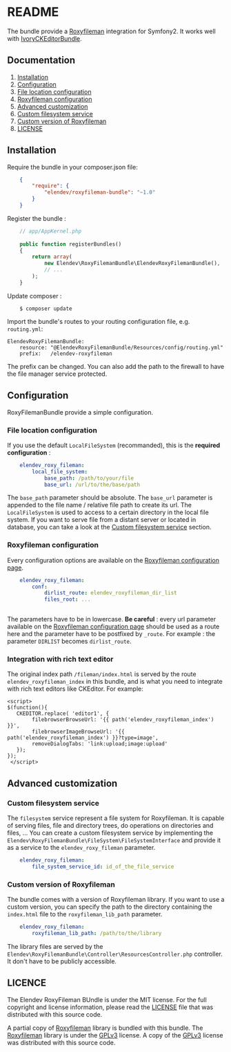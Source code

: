 # README

The bundle provide a [Roxyfileman](http://www.roxyfileman.com/) integration for Symfony2. It works well with [IvoryCKEditorBundle](https://github.com/egeloen/IvoryCKEditorBundle).

## Documentation

 1. [Installation](#installation)
 2. [Configuration](#configuration)
   1. [File location configuration](#file-location-configuration)
   2. [Roxyfileman configuration](#roxyfileman-configuration)
 3. [Advanced customization](#advanced-customization)
   1. [Custom filesystem service](#custom-filesystem-service)
   2. [Custom version of Roxyfileman](#custom-version-of-roxyfileman)
 4. [LICENSE](#license)
 
## Installation
Require the bundle in your composer.json file:

``` json
    {
        "require": {
            "elendev/roxyfileman-bundle": "~1.0"
        }
    }
```

Register the bundle :

``` php
    // app/AppKernel.php
    
    public function registerBundles()
    {
        return array(
            new Elendev\RoxyFilemanBundle\ElendevRoxyFilemanBundle(),
            // ...
        );
    }
```

Update composer :

```
    $ composer update
```

Import the bundle's routes to your routing configuration file, e.g. `routing.yml`:

```
ElendevRoxyFilemanBundle:
    resource: "@ElendevRoxyFilemanBundle/Resources/config/routing.yml"
    prefix:   /elendev-roxyfileman
```

The prefix can be changed. You can also add the path to the firewall to have the file manager service protected.  
 
## Configuration
RoxyFilemanBundle provide a simple configuration.

### File location configuration

If you use the default `LocalFileSystem` (recommanded), this is the **required configuration** :

``` yaml
    elendev_roxy_fileman:
        local_file_system:
            base_path: /path/to/your/file
            base_url: /url/to/the/base/path
```

The `base_path` parameter should be absolute. The `base_url` parameter is appended to the file name / relative file path to create its url.
The `LocalFileSystem` is used to access to a certain directory in the local file system. If you want to serve file from a distant server or located in database, you can take a look at the [Custom filesystem service](#custom-filesystem-service) section.

### Roxyfileman configuration
Every configuration options are available on the [Roxyfileman configuration page](http://www.roxyfileman.com/install).
``` yaml
    elendev_roxy_fileman:
        conf:
            dirlist_route: elendev_roxyfileman_dir_list
            files_root: ...
            
```

The parameters have to be in lowercase.
**Be careful** : every url parameter available on the [Roxyfileman configuration page](http://www.roxyfileman.com/install) should be used as a route here and the parameter have to be postfixed by `_route`. For example : the parameter `DIRLIST` becomes `dirlist_route`.

### Integration with rich text editor

The original index path `/fileman/index.html` is served by the route `elendev_roxyfileman_index` in this bundle, and is what you need to integrate with rich text editors like CKEditor. For example:

```
<script> 
$(function(){
   CKEDITOR.replace( 'editor1', {
        filebrowserBrowseUrl: '{{ path('elendev_roxyfileman_index') }}',
        filebrowserImageBrowseUrl: '{{ path('elendev_roxyfileman_index') }}?type=image',
        removeDialogTabs: 'link:upload;image:upload'
   }); 
});
 </script>
```

## Advanced customization

### Custom filesystem service
The `filesystem` service represent a file system for Roxyfileman. It is capable of serving files, file and directory trees, do operations on directories and files, ...
You can create a custom filesystem service by implementing the `Elendev\RoxyFilemanBundle\FileSystem\FileSystemInterface` and provide it as a service to the `elendev_roxy_fileman` parameter.

``` yaml
    elendev_roxy_fileman:
        file_system_service_id: id_of_the_file_service
```

### Custom version of Roxyfileman
The bundle comes with a version of Roxyfileman library. If you want to use a custom version, you can specify the path to the directory containing the `index.html` file to the `roxyfileman_lib_path` parameter.
``` yaml
    elendev_roxy_fileman:
        roxyfileman_lib_path: /path/to/the/library
``` 
The library files are served by the `Elendev\RoxyFilemanBundle\Controller\ResourcesController.php` controller. It don't have to be publicly accessible.

## LICENCE
The Elendev RoxyFileman BUndle is under the MIT license. For the full copyright and license information, please read the [LICENSE](LICENSE) file that was distributed with this source code.

A partial copy of [Roxyfileman](http://www.roxyfileman.com) library is bundled with this bundle. The [Roxyfileman](http://www.roxyfileman.com) library is under the [GPLv3](Resources/doc/licenses/gpl-3.0.txt) license. A copy of the [GPLv3](Resources/doc/licenses/gpl-3.0.txt) license was distributed with this source code.